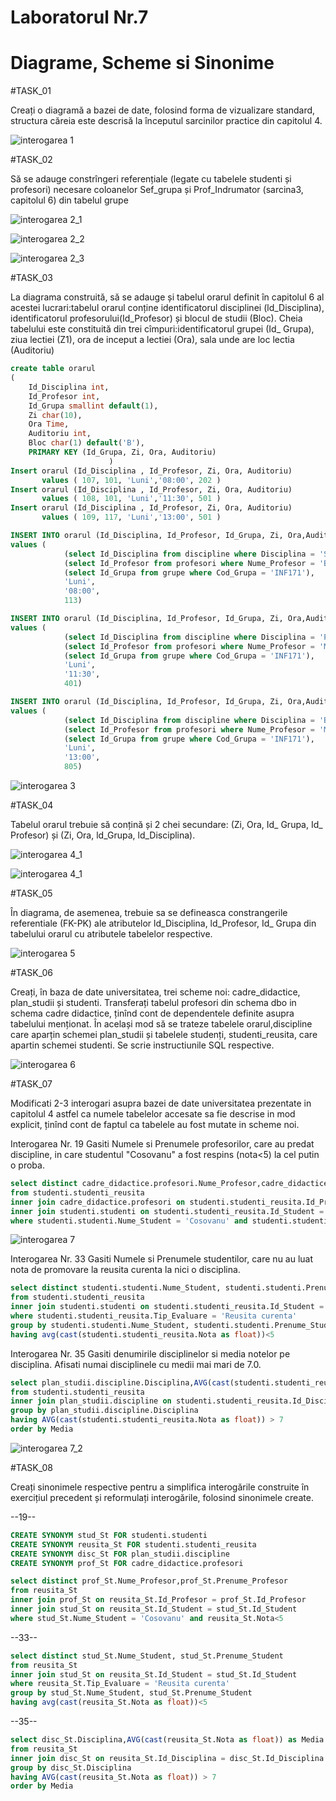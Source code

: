 # Laboratorul Nr.7
# Diagrame, Scheme si Sinonime

#TASK_01

Creați o diagramă a bazei de date, folosind forma de vizualizare standard, structura căreia este descrisă la începutul sarcinilor practice din capitolul 4.

![interogarea 1](Image1.PNG)

#TASK_02

Să se adauge constrîngeri referențiale (legate cu tabelele studenti și profesori) necesare coloanelor Sef_grupa și Prof_Indrumator (sarcina3, capitolul 6) din tabelul grupe

![interogarea 2_1](Image2_1.PNG)

![interogarea 2_2](Image2_2.PNG)

![interogarea 2_3](Image2_3.PNG)

#TASK_03

La diagrama construită, să se adauge și tabelul orarul definit în capitolul 6 al acestei lucrari:tabelul orarul conține identificatorul disciplinei (ld_Disciplina), identificatorul profesorului(Id_Profesor) și blocul de studii (Bloc). Cheia tabelului este constituită din trei cîmpuri:identificatorul grupei (Id_ Grupa), ziua lectiei (Z1), ora de inceput a lectiei (Ora), sala unde are loc lectia (Auditoriu)

```SQL
create table orarul 
( 
	Id_Disciplina int,
	Id_Profesor int,
	Id_Grupa smallint default(1),
	Zi char(10),
	Ora Time,
    Auditoriu int,
	Bloc char(1) default('B'),
	PRIMARY KEY (Id_Grupa, Zi, Ora, Auditoriu)
					  )
Insert orarul (Id_Disciplina , Id_Profesor, Zi, Ora, Auditoriu)
       values ( 107, 101, 'Luni','08:00', 202 )
Insert orarul (Id_Disciplina , Id_Profesor, Zi, Ora, Auditoriu)
       values ( 108, 101, 'Luni','11:30', 501 )
Insert orarul (Id_Disciplina , Id_Profesor, Zi, Ora, Auditoriu)
       values ( 109, 117, 'Luni','13:00', 501 )

INSERT INTO orarul (Id_Disciplina, Id_Profesor, Id_Grupa, Zi, Ora,Auditoriu)
values (
	        (select Id_Disciplina from discipline where Disciplina = 'Structuri de date si algoritmi'),
	        (select Id_Profesor from profesori where Nume_Profesor = 'Bivol' and Prenume_Profesor = 'Ion'),
		    (select Id_Grupa from grupe where Cod_Grupa = 'INF171'), 
		    'Luni', 
		    '08:00',
		    113)

INSERT INTO orarul (Id_Disciplina, Id_Profesor, Id_Grupa, Zi, Ora,Auditoriu)
values (
	        (select Id_Disciplina from discipline where Disciplina = 'Programe aplicative'),
		    (select Id_Profesor from profesori where Nume_Profesor = 'Mircea' and Prenume_Profesor = 'Sorin'),
		    (select Id_Grupa from grupe where Cod_Grupa = 'INF171'), 
		    'Luni', 
		    '11:30',
		    401)

INSERT INTO orarul (Id_Disciplina, Id_Profesor, Id_Grupa, Zi, Ora,Auditoriu)
values (
	        (select Id_Disciplina from discipline where Disciplina = 'Baze de date'),
		    (select Id_Profesor from profesori where Nume_Profesor = 'Micu' and Prenume_Profesor = 'Elena'),
		    (select Id_Grupa from grupe where Cod_Grupa = 'INF171'), 
		    'Luni', 
		    '13:00',
		    805)
```

![interogarea 3](Image3.PNG)

#TASK_04

Tabelul orarul trebuie să conțină și 2 chei secundare: (Zi, Ora, Id_ Grupa, Id_ Profesor) și (Zi, Ora, ld_Grupa, ld_Disciplina).

![interogarea 4_1](Image4_1.PNG)

![interogarea 4_1](Image4_1.PNG)

#TASK_05

În diagrama, de asemenea, trebuie sa se defineasca constrangerile referentiale (FK-PK) ale atributelor ld_Disciplina, ld_Profesor, Id_ Grupa din tabelului orarul cu atributele tabelelor respective.

![interogarea 5](Image5.PNG)

#TASK_06

Creați, în baza de date universitatea, trei scheme noi: cadre_didactice, plan_studii și studenti. Transferați tabelul profesori din schema dbo in schema cadre didactice, ținînd cont de dependentele definite asupra tabelului menționat. În același mod să se trateze tabelele orarul,discipline care aparțin schemei plan_studii și tabelele studenți, studenti_reusita, care apartin schemei studenti. Se scrie instructiunile SQL respective.

![interogarea 6](Image6.PNG)

#TASK_07

Modificati 2-3 interogari asupra bazei de date universitatea prezentate in capitolul 4 astfel ca numele tabelelor accesate sa fie descrise in mod explicit, ținînd cont de faptul ca tabelele au fost mutate in scheme noi.

Interogarea Nr. 19 Gasiti Numele si Prenumele profesorilor, care au predat discipline, in care studentul "Cosovanu" a fost respins (nota<5) la cel putin o proba.

```SQL
select distinct cadre_didactice.profesori.Nume_Profesor,cadre_didactice.profesori.Prenume_Profesor
from studenti.studenti_reusita
inner join cadre_didactice.profesori on studenti.studenti_reusita.Id_Profesor = cadre_didactice.profesori.Id_Profesor
inner join studenti.studenti on studenti.studenti_reusita.Id_Student = studenti.studenti.Id_Student
where studenti.studenti.Nume_Student = 'Cosovanu' and studenti.studenti_reusita.Nota<5
```

![interogarea 7](Image7.PNG)


Interogarea Nr. 33 Gasiti Numele si Prenumele studentilor, care nu au luat nota de promovare la reusita curenta la nici o disciplina.

```SQL
select distinct studenti.studenti.Nume_Student, studenti.studenti.Prenume_Student
from studenti.studenti_reusita
inner join studenti.studenti on studenti.studenti_reusita.Id_Student = studenti.studenti.Id_Student
where studenti.studenti_reusita.Tip_Evaluare = 'Reusita curenta'
group by studenti.studenti.Nume_Student, studenti.studenti.Prenume_Student
having avg(cast(studenti.studenti_reusita.Nota as float))<5
```

Interogarea Nr. 35 Gasiti denumirile disciplinelor si media notelor pe disciplina. Afisati numai disciplinele cu medii mai mari de 7.0.

```SQL
select plan_studii.discipline.Disciplina,AVG(cast(studenti.studenti_reusita.Nota as float)) as Media
from studenti.studenti_reusita
inner join plan_studii.discipline on studenti.studenti_reusita.Id_Disciplina = plan_studii.discipline.Id_Disciplina
group by plan_studii.discipline.Disciplina
having AVG(cast(studenti.studenti_reusita.Nota as float)) > 7
order by Media
```

![interogarea 7_2](Image7_2.PNG)

#TASK_08

Creați sinonimele respective pentru a simplifica interogările construite în exercițiul precedent și reformulați interogările, folosind sinonimele create.


--19--
```SQL
CREATE SYNONYM stud_St FOR studenti.studenti
CREATE SYNONYM reusita_St FOR studenti.studenti_reusita
CREATE SYNONYM disc_St FOR plan_studii.discipline
CREATE SYNONYM prof_St FOR cadre_didactice.profesori

select distinct prof_St.Nume_Profesor,prof_St.Prenume_Profesor
from reusita_St
inner join prof_St on reusita_St.Id_Profesor = prof_St.Id_Profesor
inner join stud_St on reusita_St.Id_Student = stud_St.Id_Student
where stud_St.Nume_Student = 'Cosovanu' and reusita_St.Nota<5
```

--33--
```SQL
select distinct stud_St.Nume_Student, stud_St.Prenume_Student
from reusita_St
inner join stud_St on reusita_St.Id_Student = stud_St.Id_Student
where reusita_St.Tip_Evaluare = 'Reusita curenta'
group by stud_St.Nume_Student, stud_St.Prenume_Student
having avg(cast(reusita_St.Nota as float))<5
```

--35--
```SQL
select disc_St.Disciplina,AVG(cast(reusita_St.Nota as float)) as Media
from reusita_St
inner join disc_St on reusita_St.Id_Disciplina = disc_St.Id_Disciplina
group by disc_St.Disciplina
having AVG(cast(reusita_St.Nota as float)) > 7
order by Media
```